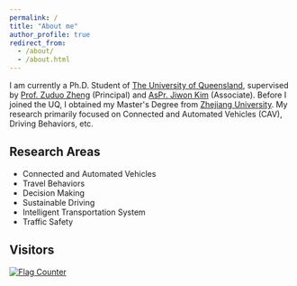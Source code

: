 ```yaml
---
permalink: /
title: "About me"
author_profile: true
redirect_from: 
  - /about/
  - /about.html
---
```



I am currently a Ph.D. Student of [The University of Queensland](https://www.uq.edu.au/), supervised by [Prof. Zuduo Zheng](http://www.connectedandautonomoustransport.com/dr-zhengs-research.html) (Principal) and [AsPr. Jiwon Kim](https://www.jiwonkim.co/about/) (Associate). Before I joined the UQ, I obtained my Master's Degree from [Zhejiang University](https://www.zju.edu.cn/english/). My research primarily focused on Connected and Automated Vehicles (CAV), Driving Behaviors, etc. 

Research Areas
------
* Connected and Automated Vehicles
* Travel Behaviors
* Decision Making
* Sustainable Driving
* Intelligent Transportation System
* Traffic Safety


Visitors
------
<a href="http://s11.flagcounter.com/more/czS"><img src="https://s11.flagcounter.com/count/czS/bg_FFFFFF/txt_000000/border_CCCCCC/columns_3/maxflags_12/viewers_0/labels_1/pageviews_1/flags_0/percent_0/" alt="Flag Counter" border="0"></a>


